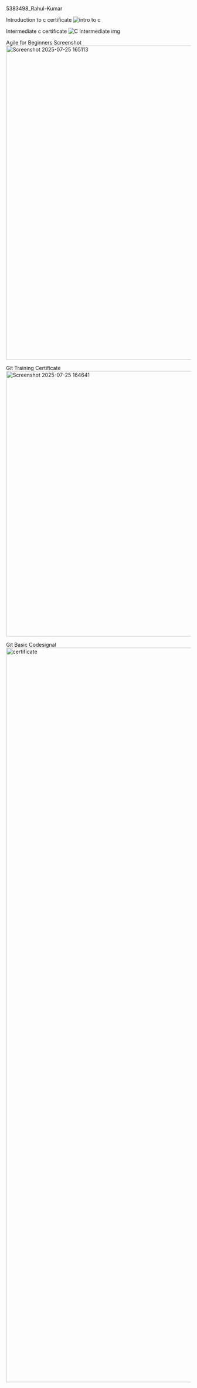 5383498_Rahul-Kumar

Introduction to c certificate
![intro to c](https://github.com/user-attachments/assets/37ba2b24-8de7-42ed-afbc-c19d87a64fe7)


Intermediate c certificate
![C Intermediate img](https://github.com/user-attachments/assets/7d422c43-e5ff-474b-9496-679428d6dd30)


Agile for Beginners Screenshot
<img width="1908" height="857" alt="Screenshot 2025-07-25 165113" src="https://github.com/user-attachments/assets/97d866e8-c032-4fd6-bcfe-b730224bd2ba" />


Git Training Certificate
<img width="1021" height="724" alt="Screenshot 2025-07-25 164641" src="https://github.com/user-attachments/assets/2475babe-8237-420a-b621-962ab446f8ba" />


Git Basic Codesignal
<img width="2672" height="2004" alt="certificate" src="https://github.com/user-attachments/assets/3b46e124-1663-4569-a93f-549a3173bb96" />



